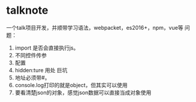 # talknote
一个talk项目开发，并顺带学习语法，webpacket，es2016+，npm，vue等
问题：
1. import 是否会直接执行js。
2. 不同控件传参
3. 配置
4. hidden:ture 用处
巨坑
1. 地址必须带#。
2. console.log打印的就是object，但其实可以使用
3. 要看清楚json的对象，感觉json数据可以直接当成对象使用
